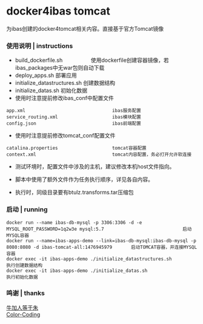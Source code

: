 # docker4ibas tomcat
为ibas创建的docker4tomcat相关内容。直接基于官方Tomcat镜像

### 使用说明 | instructions
* build_dockerfile.sh                   使用dockerfile创建容器镜像，若ibas_packages中无war包则自动下载
* deploy_apps.sh                            部署应用
* initialize_datastructures.sh              创建数据结构
* initialize_datas.sh                       初始化数据
* 使用时注意提前修改ibas_conf中配置文件
```
app.xml                                ibas服务配置
service_routing.xml                    ibas模块配置
config.json                            ibas前端配置
```
* 使用时注意提前修改tomcat_conf配置文件
```
catalina.properties                    tomcat容器配置
context.xml                            tomcat内容配置，务必打开允许软连接
```
* 测试环境时，配置文件中涉及的主机，建议修改本机host文件指向。
* 脚本中使用了额外文件作为任务执行顺序，详见各自内容。

* 执行时，同级目录要有btulz.transforms.tar压缩包
### 启动 | running
```
docker run --name ibas-db-mysql -p 3306:3306 -d -e MYSQL_ROOT_PASSWORD=1q2w3e mysql:5.7                             启动MYSQL容器
docker run --name=ibas-apps-demo --link=ibas-db-mysql:ibas-db-mysql -p 8080:8080 -d ibas-tomcat-all:1476945979       启动TOMCAT容器，并连接MYSQL容器
docker exec -it ibas-apps-demo ./initialize_datastructures.sh                                                    执行创建数据结构
docker exec -it ibas-apps-demo ./initialize_datas.sh                                                             执行初始化数据
```

### 鸣谢 | thanks
[牛加人等于朱](http://baike.baidu.com/view/1769.htm "NiurenZhu")<br>
[Color-Coding](http://colorcoding.org/ "咔啦工作室")<br>
